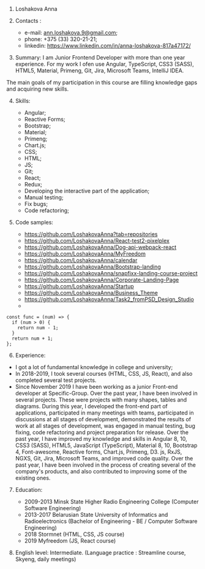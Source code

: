 1. Loshakova Anna


2. Contacts :
	* e-mail: ann.loshakova.9@gmail.com;
	* phone: +375 (33) 320-21-21;
	* linkedin: https://www.linkedin.com/in/anna-loshakova-817a47172/


3. Summary: 
  I am Junior Frontend Developer with more than one year experience. For my work I ofen use  Angular, TypeScript, CSS3 (SASS), HTML5, Material, Primeng, Git, Jira, Microsoft Teams, IntelliJ IDEA. 
  
  The main goals of my participation in this course are filling knowledge gaps and acquiring new skills.  


4. Skills: 
	* Angular;
	* Reactive Forms;
	* Bootstrap;
	* Material; 
	* Primeng;
	* Chart.js;
	* CSS;
	* HTML; 
	* JS;
	* Git;
	* React;
	* Redux; 
	* Developing the interactive part of the application;
	* Manual testing;
	* Fix bugs;
	* Code refactoring;


5. Code samples:
	* https://github.com/LoshakovaAnna?tab=repositories
	* https://github.com/LoshakovaAnna/React-test2-pixelplex
	* https://github.com/LoshakovaAnna/Dog-api-webpack-react
	* https://github.com/LoshakovaAnna/MyFreedom
	* https://github.com/LoshakovaAnna/calendar
	* https://github.com/LoshakovaAnna/Bootstrap-landing
	* https://github.com/LoshakovaAnna/snapfixx-landing-course-project
	* https://github.com/LoshakovaAnna/Corporate-Landing-Page
	* https://github.com/LoshakovaAnna/Startup
	* https://github.com/LoshakovaAnna/Business_Theme
	* https://github.com/LoshakovaAnna/Task2_fromPSD_Design_Studio
	* 
```
const func = (num) => {  
  if (num > 0) {  
    return num - 1;  
  }
  return num + 1;  
};  
```


6. Experience:
 * I got a lot of fundamental knowledge in college and university;
 * In 2018-2019, I took several courses (HTML, CSS, JS, React), and also completed several test projects.
 * Since November 2019 I have been working as a junior Front-end developer at Specific-Group. Over the past year, I have been involved in several projects. These were projects with many shapes, tables and diagrams. During this year, I developed the front-end part of applications, participated in many meetings with teams, participated in discussions at all stages of development, demonstrated the results of work at all stages of development, was engaged in manual testing, bug fixing, code refactoring and project preparation for release. Over the past year, I have improved my knowledge and skills in Angular 8, 10, CSS3 (SASS), HTML5, JavaScript (TypeScript), Material 8, 10, Bootstrap 4, Font-awesome, Reactive forms, Chart.js, Primeng, D3. js, RxJS, NGXS, Git, Jira, Microsoft Teams, and improved code quality. Over the past year, I have been involved in the process of creating several of the company's products, and also contributed to improving some of the existing ones.


7. Education: 
	* 2009-2013 Minsk State Higher Radio Engineering College (Computer Software Engineering)
	* 2013-2017 Belarusian State University of Informatics and Radioelectronics (Bachelor of Engineering - BE / Computer Software Engineering)
	* 2018 Stormnet (HTML, CSS, JS course)
	* 2019 Myfreedom (JS, React course)
 
 
8. English level:  Intermediate. 
(Language practice : Streamline course, Skyeng, daily meetings)

